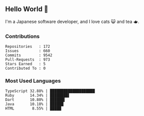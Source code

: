 ## Hello World 👋

I'm a Japanese software developer, and I love cats 😺 and tea 🫖.

### Contributions

    Repositories   : 172
    Issues         : 660
    Commits        : 9542
    Pull-Requests  : 973
    Stars Earned   : 5
    Contributed To : 0

### Most Used Languages

    TypeScript 32.88% | ████████████████████
    Ruby       14.34% | ████████▌
    Dart       10.80% | ██████▌
    Java       10.18% | ██████
    HTML        8.55% | █████
